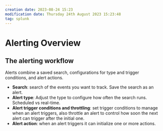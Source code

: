 ```yaml
---
creation date: 2023-08-24 15:23
modification date: Thursday 24th August 2023 15:23:48
tag: splunk
---
```

# Alerting Overview

## The alerting workflow

Alerts combine a saved search, configurations for type and trigger conditions, and alert actions.
- **Search**: search of the events you want to track. Save the search as an alert.
- **Alert type**: Adjust the type to configure how often the search runs. Scheduled vs real-time.
- **Alert trigger conditions and throttling**: set trigger conditions to manage when an alert triggers, also throttle an alert to control how soon the next alert can trigger after the initial one.
- **Alert action**: when an alert triggers it can initialize one or more actions.

